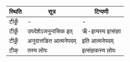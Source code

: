| स्थिति | सूत्र | टिप्पणी |
| ----- | ------- | ------ |
| टीकृँ॒ | - | - |
| टीकृँ॒ | उपदेशेऽजनुनासिक इत् | ऋँ-इत्यस्य इत्संज्ञा |
| टीकृँ॒ | अनुदात्तङित आत्मनेपदम् | इति आत्मनेपदम् |
| टीक् | तस्य लोपः | इत्संज्ञकस्य लोपः |
